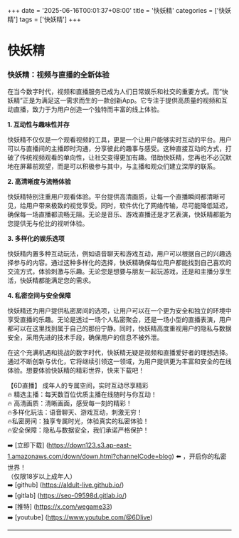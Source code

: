 +++
date = '2025-06-16T00:01:37+08:00'
title = '快妖精'
categories = ['快妖精']
tags = ['快妖精']
+++

# 快妖精

### 快妖精：视频与直播的全新体验

在当今数字时代，视频和直播服务已成为人们日常娱乐和社交的重要方式。而“快妖精”正是为满足这一需求而生的一款创新App。它专注于提供高质量的视频和互动直播，致力于为用户创造一个独特而丰富的线上体验。

**1. 互动性与趣味性并存**

快妖精不仅仅是一个观看视频的工具，更是一个让用户能够实时互动的平台。用户可以与直播间的主播即时沟通，分享彼此的趣事与感受。这种直接互动的方式，打破了传统视频观看的单向性，让社交变得更加有趣。借助快妖精，您再也不必沉默地在屏幕前观望，而是可以积极参与其中，与主播和观众们建立深厚的联系。

**2. 高清晰度与流畅体验**

快妖精特别注重用户观看体验。平台提供高清画质，让每一个直播瞬间都清晰可见，给用户带来极致的视觉享受。同时，软件优化了网络传输，尽可能降低延迟，确保每一场直播都流畅无阻。无论是音乐、游戏直播还是才艺表演，快妖精都能为您提供无与伦比的视听体验。

**3. 多样化的娱乐选项**

快妖精内置多种互动玩法，例如语音聊天和游戏互动，用户可以根据自己的兴趣选择参与的内容。通过这种多样化的选择，快妖精确保每位用户都能找到自己喜欢的交流方式，体验刺激与乐趣。无论您是想要与朋友一起玩游戏，还是和主播分享生活，快妖精都能满足您的需求。

**4. 私密空间与安全保障**

快妖精还为用户提供私密房间的选项，让用户可以在一个更为安全和独立的环境中享受直播的乐趣。无论是透过一场个人私密聚会，还是一场小型的直播表演，用户都可以在这里找到属于自己的那份宁静。同时，快妖精高度重视用户的隐私与数据安全，采用先进的技术手段，确保用户的信息不被外泄。

在这个充满机遇和挑战的数字时代，快妖精无疑是视频和直播爱好者的理想选择。通过不断创新与优化，它将继续引领这一领域，为用户提供更为丰富和安全的在线体验。想要体验快妖精的精彩世界，快来下载吧！

【6D直播】
成年人的专属空间，实时互动尽享精彩  
🔥 精选主播：每天数百位优质主播在线随时与你互动！  
🔥 高清画质：清晰画面，感受每一刻的精彩！  
🔥多样化玩法：语音聊天、游戏互动，刺激无穷！  
🔥私密房间：独享专属时光，体验真实的私密体验！  
🔥安全保障：隐私与数据安全，我们承诺严格保护！  

➡️ [立即下载] (https://down123.s3.ap-east-1.amazonaws.com/down/down.html?channelCode=blog) ⬅️ ，开启你的私密世界！  
（仅限18岁以上成年人）  
➡️ [github] (https://aldult-live.github.io/)  
➡️ [gitlab] (https://seo-09598d.gitlab.io/)  
➡️ [推特] (https://x.com/wegame33)  
➡️ [youtube] (https://www.youtube.com/@6Dlive)  

---
